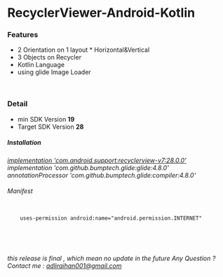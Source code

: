# RecyclerViewer-Android-Kotlin

<h3>Features</h3>
<p>
  <ul>
    <li>2 Orientation on 1 layout * Horizontal&Vertical</li>
    <li>3 Objects on Recycler</li>
    <li>Kotlin Language</li>
    <li>using glide Image Loader</li>
   </ul>
</p>
<br>
<h3>Detail</h3>
<ul>
  <li>min SDK Version <b>19</b></li>
  <li>Target SDK Version <b>28</b></li>
</ul>
<h5>Installation</h5>
<p>
   <i><u>implementation 'com.android.support:recyclerview-v7:28.0.0'</u></i><br>
   <i>implementation 'com.github.bumptech.glide:glide:4.8.0'</i><br>
   <i>annotationProcessor 'com.github.bumptech.glide:compiler:4.8.0'</i><br>
</p>
<h6>Manifest</h6>
<p>
  <code>
    uses-permission android:name="android.permission.INTERNET"
  </code>
</p>
<br><br>

<i>this release is final , which mean no update in the future</i>
<i>Any Question ? Contact me : adliraihan001@gmail.com</i>
